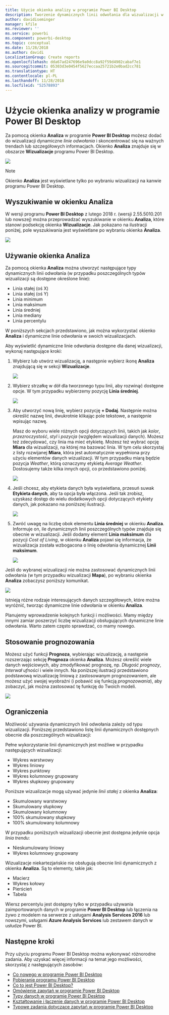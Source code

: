 ```yaml
---
title: Użycie okienka analizy w programie Power BI Desktop
description: Tworzenie dynamicznych linii odwołania dla wizualizacji w programie Power BI Desktop
author: davidiseminger
manager: kfile
ms.reviewer: ''
ms.service: powerbi
ms.component: powerbi-desktop
ms.topic: conceptual
ms.date: 11/28/2018
ms.author: davidi
LocalizationGroup: Create reports
ms.openlocfilehash: dda67ad247696e9a0dcc8a92f59d4902cabaf7e1
ms.sourcegitcommit: 05303d3e0454f5627eccaa25721b2e0bad2cc781
ms.translationtype: HT
ms.contentlocale: pl-PL
ms.lasthandoff: 11/28/2018
ms.locfileid: "52578893"
---
```

# <a name="using-the-analytics-pane-in-power-bi-desktop"></a>Użycie okienka analizy w programie Power BI Desktop
Za pomocą okienka **Analiza** w programie **Power BI Desktop** możesz dodać do wizualizacji dynamiczne *linie odwołania* i skoncentrować się na ważnych trendach lub szczegółowych informacjach. Okienko **Analiza** znajduje się w obszarze **Wizualizacje** programu Power BI Desktop.

![](media/desktop-analytics-pane/analytics-pane_1.png)

> [!NOTE]
> Okienko **Analiza** jest wyświetlane tylko po wybraniu wizualizacji na kanwie programu Power BI Desktop.

## <a name="search-within-the-analytics-pane"></a>Wyszukiwanie w okienku Analiza
W wersji programu **Power BI Desktop** z lutego 2018 r. (wersji 2.55.5010.201 lub nowszej) można przeprowadzać wyszukiwanie w okienku **Analiza**, które stanowi podsekcję okienka **Wizualizacje**. Jak pokazano na ilustracji poniżej, pole wyszukiwania jest wyświetlane po wybraniu okienka **Analiza**.

![](media/desktop-analytics-pane/analytics-pane_1b.png)

## <a name="using-the-analytics-pane"></a>Używanie okienka Analiza
Za pomocą okienka **Analiza** można utworzyć następujące typy dynamicznych linii odwołania (w przypadku poszczególnych typów wizualizacji są dostępne określone linie):

* Linia stałej (oś X)
* Linia stałej (oś Y)
* Linia minimum
* Linia maksimum
* Linia średniej
* Linia mediany
* Linia percentylu

W poniższych sekcjach przedstawiono, jak można wykorzystać okienko **Analiza** i dynamiczne linie odwołania w swoich wizualizacjach.

Aby wyświetlić dynamiczne linie odwołania dostępne dla danej wizualizacji, wykonaj następujące kroki:

1. Wybierz lub utwórz wizualizację, a następnie wybierz ikonę **Analiza** znajdującą się w sekcji **Wizualizacje**.
   
   ![](media/desktop-analytics-pane/analytics-pane_2.png)
2. Wybierz strzałkę w dół dla tworzonego typu linii, aby rozwinąć dostępne opcje. W tym przypadku wybierzemy pozycję **Linia średniej**.
   
   ![](media/desktop-analytics-pane/analytics-pane_3.png)
3. Aby utworzyć nową linię, wybierz pozycję **+ Dodaj**. Następnie można określić nazwę linii, dwukrotnie klikając pole tekstowe, a następnie wpisując nazwę.
   
   Masz do wyboru wiele różnych opcji dotyczących linii, takich jak *kolor*, *przezroczystość*, *styl* i *pozycja* (względem wizualizacji danych). Możesz też zdecydować, czy linia ma mieć etykietę. Możesz też wybrać opcję **Miara** dla wizualizacji, na której ma bazować linia. W tym celu skorzystaj z listy rozwijanej **Miara**, która jest automatycznie wypełniona przy użyciu elementów danych wizualizacji. W tym przypadku miarą będzie pozycja *Weather*, którą oznaczymy etykietą *Average Weather*. Dostosujemy także kilka innych opcji, co przedstawiono poniżej.
   
   ![](media/desktop-analytics-pane/analytics-pane_4.png)
4. Jeśli chcesz, aby etykieta danych była wyświetlana, przesuń suwak **Etykieta danych**, aby ta opcja była włączona. Jeśli tak zrobisz, uzyskasz dostęp do wielu dodatkowych opcji dotyczących etykiety danych, jak pokazano na poniższej ilustracji.
   
   ![](media/desktop-analytics-pane/analytics-pane_5.png)
5. Zwróć uwagę na liczbę obok elementu **Linia średniej** w okienku **Analiza**. Informuje on, ile dynamicznych linii poszczególnych typów znajduje się obecnie w wizualizacji. Jeśli dodamy element **Linia maksimum** dla pozycji *Cost of Living*, w okienku **Analiza** pojawi się informacja, że wizualizacja została wzbogacona o linię odwołania dynamicznej **Linii maksimum**.
   
   ![](media/desktop-analytics-pane/analytics-pane_6.png)

Jeśli do wybranej wizualizacji nie można zastosować dynamicznych linii odwołania (w tym przypadku wizualizacji **Mapa**), po wybraniu okienka **Analiza** zobaczysz poniższy komunikat.

![](media/desktop-analytics-pane/analytics-pane_7.png)

Istnieją różne rodzaje interesujących danych szczegółowych, które można wyróżnić, tworząc dynamiczne linie odwołania w okienku **Analiza**.

Planujemy wprowadzenie kolejnych funkcji i możliwości. Mamy między innymi zamiar poszerzyć liczbę wizualizacji obsługujących dynamiczne linie odwołania. Warto zatem często sprawdzać, co mamy nowego.

## <a name="apply-forecasting"></a>Stosowanie prognozowania
Możesz użyć funkcji **Prognoza**, wybierając wizualizację, a następnie rozszerzając sekcję **Prognoza** okienka **Analiza**. Możesz określić wiele danych wejściowych, aby zmodyfikować prognozę, np. *Długość prognozy*, *Interwał ufności* i wiele innych. Na poniższej ilustracji przedstawiono podstawową wizualizację liniową z zastosowanym prognozowaniem, ale możesz użyć swojej wyobraźni (i pobawić się funkcją *prognozowania*), aby zobaczyć, jak można zastosować tę funkcję do Twoich modeli.

![](media/desktop-analytics-pane/analytics-pane_8.png)

## <a name="limitations"></a>Ograniczenia
Możliwość używania dynamicznych linii odwołania zależy od typu wizualizacji. Poniższej przedstawiono listę linii dynamicznych dostępnych obecnie dla poszczególnych wizualizacji:

Pełne wykorzystanie linii dynamicznych jest możliwe w przypadku następujących wizualizacji:

* Wykres warstwowy
* Wykres liniowy
* Wykres punktowy
* Wykres kolumnowy grupowany
* Wykres słupkowy grupowany

Poniższe wizualizacje mogą używać jedynie *linii stałej* z okienka **Analiza**:

* Skumulowany warstwowy
* Skumulowany słupkowy
* Skumulowany kolumnowy
* 100% skumulowany słupkowy
* 100% skumulowany kolumnowy

W przypadku poniższych wizualizacji obecnie jest dostępna jedynie opcja *linia trendu*:

* Nieskumulowany liniowy
* Wykres kolumnowy grupowany

Wizualizacje niekartezjańskie nie obsługują obecnie linii dynamicznych z okienka **Analiza**. Są to elementy, takie jak:

* Macierz
* Wykres kołowy
* Pierścień
* Tabela

Wiersz percentylu jest dostępny tylko w przypadku używania zaimportowanych danych w programie **Power BI Desktop** lub łączenia na żywo z modelem na serwerze z usługami **Analysis Services 2016** lub nowszymi, usługami **Azure Analysis Services** lub zestawem danych w usłudze Power BI. 

## <a name="next-steps"></a>Następne kroki
Przy użyciu programu Power BI Desktop można wykonywać różnorodne zadania. Aby uzyskać więcej informacji na temat jego możliwości, skorzystaj z następujących zasobów:

* [Co nowego w programie Power BI Desktop](desktop-latest-update.md)
* [Pobieranie programu Power BI Desktop](desktop-get-the-desktop.md)
* [Co to jest Power BI Desktop?](desktop-what-is-desktop.md)
* [Omówienie zapytań w programie Power BI Desktop](desktop-query-overview.md)
* [Typy danych w programie Power BI Desktop](desktop-data-types.md)
* [Kształtowanie i łączenie danych w programie Power BI Desktop](desktop-shape-and-combine-data.md)
* [Typowe zadania dotyczące zapytań w programie Power BI Desktop](desktop-common-query-tasks.md)    

